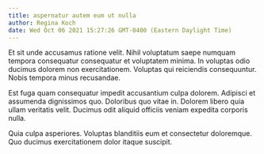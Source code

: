 ```yaml
---
title: aspernatur autem eum ut nulla
author: Regina Koch
date: Wed Oct 06 2021 15:27:26 GMT-0400 (Eastern Daylight Time)
---
```

Et sit unde accusamus ratione velit. Nihil voluptatum saepe numquam tempora consequatur consequatur et voluptatem minima. In voluptas odio ducimus dolorem non exercitationem. Voluptas qui reiciendis consequuntur. Nobis tempora minus recusandae.

 Est fuga quam consequatur impedit accusantium culpa dolorem. Adipisci et assumenda dignissimos quo. Doloribus quo vitae in. Dolorem libero quia ullam veritatis velit. Ducimus odit aliquid officiis veniam expedita corporis nulla.

 Quia culpa asperiores. Voluptas blanditiis eum et consectetur doloremque. Quo ducimus exercitationem dolor itaque suscipit.